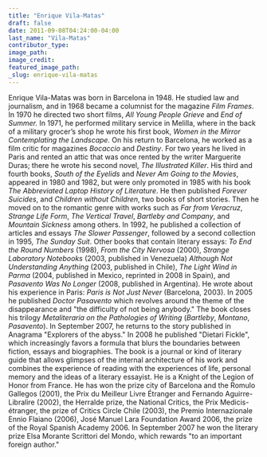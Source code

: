 ```yaml
---
title: "Enrique Vila-Matas"
draft: false
date: 2011-09-08T04:24:00-04:00
last_name: "Vila-Matas"
contributor_type:
image_path:
image_credit:
featured_image_path:
_slug: enrique-vila-matas
---
```


Enrique Vila-Matas was born in Barcelona in 1948. He studied law and journalism, and in 1968 became a columnist for the magazine _Film Frames_. In 1970 he directed two short films, _All Young People Grieve_ and _End of Summer._ In 1971, he performed military service in Melilla, where in the back of a military grocer’s shop he wrote his first book, _Women in the Mirror Contemplating the Landscape._ On his return to Barcelona, he worked as a film critic for magazines _Bocaccio_ and _Destiny_. For two years he lived in Paris and rented an attic that was once rented by the writer Marguerite Duras; there he wrote his second novel, _The Illustrated Killer_. His third and fourth books, _South of the Eyelids_ and _Never Am Going to the Movies_, appeared in 1980 and 1982, but were only promoted in 1985 with his book _The Abbreviated Laptop History of Literature_. He then published _Forever Suicides_, and _Children without Children_, two books of short stories. Then he moved on to the romantic genre with works such as _Far from Veracruz_, _Strange Life Form_, _The Vertical Travel_, _Bartleby and Company_, and _Mountain Sickness_ among others. In 1992, he published a collection of articles and essays _The Slower Passenger_, followed by a second collection in 1995, _The Sunday Suit_. Other books that contain literary essays: _To End the Round Numbers_ (1998), _From the City Nervosa_ (2000), _Strange Laboratory Notebooks_ (2003, published in Venezuela) _Although Not Understanding Anything_ (2003, published in Chile), _The Light Wind in Parma_ (2004, published in Mexico, reprinted in 2008 in Spain), and _Pasavento Was No Longer_ (2008, published in Argentina). He wrote about his experience in Paris: _Paris is Not Just Never_ (Barcelona, 2003). In 2005 he published _Doctor Pasavento_ which revolves around the theme of the disappearance and "the difficulty of not being anybody." The book closes his trilogy _Metaliteraria on the Pathologies of Writing_ (_Bartleby_, _Montano_, _Pasavento_). In September 2007, he returns to the story published in Anagrama "Explorers of the abyss." In 2008 he published "Dietari Fickle", which increasingly favors a formula that blurs the boundaries between fiction, essays and biographies. The book is a journal or kind of literary guide that allows glimpses of the internal architecture of his work and combines the experience of reading with the experiences of life, personal memory and the ideas of a literary essayist. He is a Knight of the Legion of Honor from France. He has won the prize city of Barcelona and the Romulo Gallegos (2001), the Prix du Meilleur Livre Étranger and Fernando Aguirre-Libralire (2002), the Herralde prize, the National Critics, the Prix Medicis-étranger, the prize of Critics Circle Chile (2003), the Premio Internazionale Ennio Flaiano (2006), José Manuel Lara Foundation Award 2006, the prize of the Royal Spanish Academy 2006. In September 2007 he won the literary prize Elsa Morante Scrittori del Mondo, which rewards "to an important foreign author."

